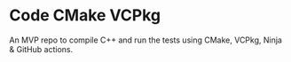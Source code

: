 # Code CMake VCPkg

An MVP repo to compile C++ and run the tests using CMake, VCPkg, Ninja & GitHub actions.
